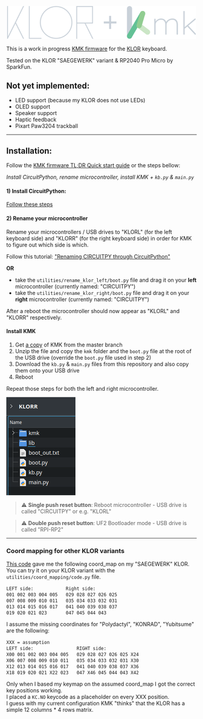 <p align="center">
  <img alt="KLOR KMK logo" width="500" src="images/klor_kmk.svg">
</p>


This is a work in progress [KMK firmware](http://kmkfw.io/) for the [KLOR](https://github.com/GEIGEIGEIST/klor) keyboard.

Tested on the KLOR "SAEGEWERK" variant & RP2040 Pro Micro by SparkFun.

## Not yet implemented:

- LED support (because my KLOR does not use LEDs)
- OLED support
- Speaker support
- Haptic feedback
- Pixart Paw3204 trackball

___
## Installation:
Follow the [KMK firmware TL;DR Quick start guide](http://kmkfw.io/docs/Getting_Started/#tldr-quick-start-guide) or the steps bellow:

*Install CircuitPython, rename microcontroller, install KMK + `kb.py` & `main.py`*

#### 1) Install CircuitPython:
[Follow these steps](https://learn.adafruit.com/welcome-to-circuitpython/installing-circuitpython)

#### 2) Rename your microcontroller
Rename your microcontrollers / USB drives to "KLORL" (for the left keyboard side) and "KLORR" (for the right keyboard side) in order for KMK to figure out which side is which. 

  Follow this tutorial: ["Renaming CIRCUITPY through CircuitPython"](https://learn.adafruit.com/welcome-to-circuitpython/renaming-circuitpy#renaming-circuitpy-through-circuitpython-3014813)

**OR**

- take the `utilities/rename_klor_left/boot.py` file and drag it on your **left** microcontroller (currently named: "CIRCUITPY")
- take the `utilities/rename_klor_right/boot.py` file and drag it on your **right** microcontroller (currently named: "CIRCUITPY")

After a reboot the microcontroller should now appear as "KLORL" and "KLORR" respectively.

#### Install KMK 
1) Get [a copy](https://github.com/KMKfw/kmk_firmware/archive/refs/heads/master.zip) of KMK from the master branch 
2) Unzip the file and copy the `kmk` folder and the `boot.py` file at the root of the USB drive (override the `boot.py` file used in step 2)
3) Download the `kb.py` & `main.py` files from this repository and also copy them onto your USB drive
4) Reboot

Repeat those steps for both the left and right microcontroller.

<p>
  <img alt="KLOR KMK logo" src="images/klor_drive.png">
</p>

> :warning: **Single push reset button**: Reboot microcontroller - USB drive is called "CIRCUITPY" or e.g. "KLORL"

> :warning: **Double push reset button**: UF2 Bootloader mode - USB drive is called "RPI-RP2"
___
   
### Coord mapping for other KLOR variants
[This code](http://kmkfw.io/docs/porting_to_kmk/#find-your-coord-mapping) gave me the following coord_map on my "SAEGEWERK" KLOR. You can try it on your KLOR variant with the `utilities/coord_mapping/code.py` file.

```
LEFT side:            Right side:
001 002 003 004 005   029 028 027 026 025
007 008 009 010 011   035 034 033 032 031
013 014 015 016 017   041 040 039 038 037
019 020 021 023       047 045 044 043

```
I assume the missing coordinates for "Polydactyl", "KONRAD", "Yubitsume" are the following:

```
XXX = assumption
LEFT side:                RIGHT side:
X00 001 002 003 004 005   029 028 027 026 025 X24
X06 007 008 009 010 011   035 034 033 032 031 X30
X12 013 014 015 016 017   041 040 039 038 037 X36
X18 019 020 021 X22 023   047 X46 045 044 043 X42
```
Only when I based my keymap on the assumed coord_map I got the correct key positions working.\
I placed a `KC.NO` keycode as a placeholder on every XXX position.\
I guess with my current configuration KMK "thinks" that the KLOR has a simple 12 columns * 4 rows matrix.

